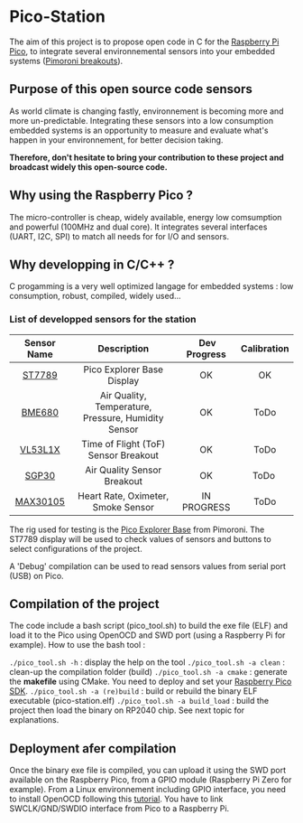 # Pico-Station

The aim of this project is to propose open code in C for the [Raspberry Pi Pico](https://www.raspberrypi.com/documentation/microcontrollers/raspberry-pi-pico.html), to integrate several environnemental sensors into your embedded systems ([Pimoroni breakouts](https://shop.pimoroni.com/)).

## Purpose of this open source code sensors
As world climate is changing fastly, environnement is becoming more and more un-predictable. Integrating these sensors into a low consumption embedded systems is an opportunity to measure and evaluate what's happen in your environnement, for better decision taking.

**Therefore, don't hesitate to bring your contribution to these project and broadcast widely this open-source code.**

## Why using the Raspberry Pico ?
The micro-controller is cheap, widely available, energy low comsumption and powerful (100MHz and dual core). It integrates several interfaces (UART, I2C, SPI) to match all needs for for I/O and sensors.

## Why developping in C/C++ ?
C progamming is a very well optimized langage for embedded systems : low consumption, robust, compiled, widely used...

### List of developped sensors for the station
| Sensor Name | Description | Dev Progress | Calibration |
| :---:   | :-: | :-: | :-: |
| [ST7789](https://shop.pimoroni.com/products/bme680-breakout?variant=12491552129107) | Pico Explorer Base Display | OK | OK |
| [BME680](https://shop.pimoroni.com/products/bme680-breakout?variant=12491552129107) | Air Quality, Temperature, Pressure, Humidity Sensor | OK | ToDo |
| [VL53L1X](https://shop.pimoroni.com/products/vl53l1x-breakout?variant=12628497236051) | Time of Flight (ToF) Sensor Breakout | OK | ToDo |
| [SGP30](https://shop.pimoroni.com/products/sgp30-air-quality-sensor-breakout?variant=30924091719763) | Air Quality Sensor Breakout | OK | ToDo |
| [MAX30105](https://shop.pimoroni.com/products/max30101-breakout-heart-rate-oximeter-smoke-sensor?variant=21482065985619) | Heart Rate, Oximeter, Smoke Sensor | IN PROGRESS | ToDo |

The rig used for testing is the [Pico Explorer Base](https://shop.pimoroni.com/products/pico-explorer-base?variant=32369514315859) from Pimoroni. The ST7789 display will be used to check values of sensors and buttons to select configurations of the project.

A 'Debug' compilation can be used to read sensors values from serial port (USB) on Pico.

## Compilation of the project
The code include a bash script (pico_tool.sh) to build the exe file (ELF) and load it to the Pico using OpenOCD and SWD port (using a Raspberry Pi for example). How to use the bash tool :

`./pico_tool.sh -h` : display the help on the tool
`./pico_tool.sh -a clean` : clean-up the compilation folder (build)
`./pico_tool.sh -a cmake` : generate the **makefile** using CMake. You need to deploy and set your [Raspberry Pico SDK](https://github.com/raspberrypi/pico-sdk).
`./pico_tool.sh -a (re)build` : build or rebuild the binary ELF executable (pico-station.elf)
`./pico_tool.sh -a build_load` : build the project then load the binary on RP2040 chip. See next topic for explanations.

## Deployment afer compilation
Once the binary exe file is compiled, you can upload it using the SWD port available on the Raspberry Pico, from a GPIO module (Raspberry Pi Zero for example). From a Linux environnement including GPIO interface, you need to install OpenOCD following this [tutorial](https://www.electronicshub.org/programming-raspberry-pi-pico-with-swd). You have to link SWCLK/GND/SWDIO interface from Pico to a Raspberry Pi.

